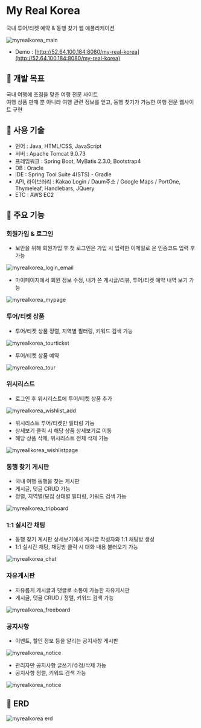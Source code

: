 # My Real Korea

국내 투어/티켓 예약 & 동행 찾기 웹 애플리케이션  
  
![myrealkorea_main](https://github.com/minseonallykim/my-real-korea/assets/117511891/679096cd-dca4-4f43-9b07-a616253ced61)

* Demo : [http://52.64.100.184:8080/my-real-korea](http://52.64.100.184:8080/my-real-korea)  

## 📌 개발 목표
국내 여행에 초점을 맞춘 여행 전문 사이트  
여행 상품 판매 뿐 아니라 여행 관련 정보를 얻고, 동행 찾기가 가능한 여행 전문 웹사이트 구현  
## 📌  사용 기술
* 언어 : Java, HTML/CSS, JavaScript
* 서버 : Apache Tomcat 9.0.73
* 프레임워크 : Spring Boot, MyBatis 2.3.0, Bootstrap4
* DB : Oracle
* IDE : Spring Tool Suite 4(STS) - Gradle
* API, 라이브러리 : Kakao Login / Daum주소 / Google Maps / PortOne, Thymeleaf, Handlebars, JQuery
* ETC : AWS EC2
## 📌  주요 기능
### 회원가입 & 로그인
* 보안을 위해 회원가입 후 첫 로그인은 가입 시 입력한 이메일로 온 인증코드 입력 후 가능  

![myrealkorea_login_email](https://github.com/minseonallykim/my-real-korea/assets/117511891/3c1f1e4e-c339-42ae-bf52-7257cb48848c)

* 마이페이지에서 회원 정보 수정, 내가 쓴 게시글/리뷰, 투어/티켓 예약 내역 보기 가능  

![myrealkorea_mypage](https://github.com/minseonallykim/my-real-korea/assets/117511891/4c147dfa-de1e-4432-86c5-ea1c0a7d437e)  

### 투어/티켓 상품
* 투어/티켓 상품 정렬, 지역별 필터링, 키워드 검색 가능  

![myrealkorea_tourticket](https://github.com/minseonallykim/my-real-korea/assets/117511891/18590e7c-0807-449a-bfd2-8dfc360cc51c)  

* 투어/티켓 상품 예약

![myrealkorea_tour](https://github.com/minseonallykim/my-real-korea/assets/117511891/4b86d5a3-d096-4589-87c0-1bfaa6e8faea)

### 위시리스트  
* 로그인 후 위시리스트에 투어/티켓 상품 추가

![myrealkorea_wishlist_add](https://github.com/minseonallykim/my-real-korea/assets/117511891/7f69be77-372a-4a38-b1d3-74133a25cea4)  

* 위시리스트 투어/티켓만 필터링 가능
* 상세보기 클릭 시 해당 상품 상세보기로 이동
* 해당 상품 삭제, 위시리스트 전체 삭제 가능  

![myreallkorea_wishlistpage](https://github.com/minseonallykim/my-real-korea/assets/117511891/0534ba55-29d8-4d93-bd2e-20d12e6dc2b4)  

### 동행 찾기 게시판  
* 국내 여행 동행을 찾는 게시판
* 게시글, 댓글 CRUD 가능
* 정렬, 지역별/모집 상태별 필터링, 키워드 검색 가능  

![myrealkorea_tripboard](https://github.com/minseonallykim/my-real-korea/assets/117511891/7f0385c7-2881-40e2-99b2-c734695a4f9a)  

### 1:1 실시간 채팅
* 동행 찾기 게시판 상세보기에서 게시글 작성자와 1:1 채팅방 생성
* 1:1 실시간 채팅, 채팅방 클릭 시 대화 내용 불러오기 가능  

![myrealkorea_chat](https://github.com/minseonallykim/my-real-korea/assets/117511891/a02fc91d-b104-40d6-810e-5004cae9f0a1)

### 자유게시판
* 자유롭게 게시글과 댓글로 소통이 가능한 자유게시판
* 게시글, 댓글 CRUD / 정렬, 키워드 검색 가능  

![myrealkorea_freeboard](https://github.com/minseonallykim/my-real-korea/assets/117511891/b68ab1d8-d3cb-46a1-a0ee-ecd53f7aaa3e)

### 공지사항
* 이벤트, 할인 정보 등을 알리는 공지사항 게시판  

![myrealkorea_notice](https://github.com/minseonallykim/my-real-korea/assets/117511891/395cd94a-7091-4888-8405-b8919d62856c)  

* 관리자만 공지사항 글쓰기/수정/삭제 가능 
* 공지사항 정렬, 키워드 검색 가능   

![myrealkorea_notice](https://github.com/minseonallykim/my-real-korea/assets/117511891/2bc3ac48-33f8-401f-b06f-f2518fc71130)  

## 📌  ERD  
![myrealkorea erd](https://github.com/minseonallykim/my-real-korea/assets/117511891/58e20965-9303-4bfd-85d8-97babd9ce934)


